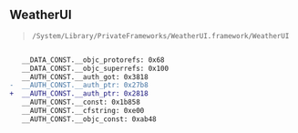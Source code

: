 ## WeatherUI

> `/System/Library/PrivateFrameworks/WeatherUI.framework/WeatherUI`

```diff

   __DATA_CONST.__objc_protorefs: 0x68
   __DATA_CONST.__objc_superrefs: 0x100
   __AUTH_CONST.__auth_got: 0x3818
-  __AUTH_CONST.__auth_ptr: 0x27b8
+  __AUTH_CONST.__auth_ptr: 0x2818
   __AUTH_CONST.__const: 0x1b858
   __AUTH_CONST.__cfstring: 0xe00
   __AUTH_CONST.__objc_const: 0xab48

```
